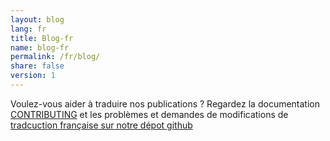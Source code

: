 ```yaml
---
layout: blog
lang: fr
title: Blog-fr
name: blog-fr
permalink: /fr/blog/
share: false
version: 1
---
```


Voulez-vous aider à traduire nos publications ? Regardez la documentation [CONTRIBUTING](https://github.com/bitcoinops/bitcoinops.github.io/blob/master/CONTRIBUTING.md#translations)
et les problèmes et demandes de modifications de [tradcuction française sur notre dépot github]((https://github.com/bitcoinops/bitcoinops.github.io/pulls?&q=label%3Alocalization-german))

